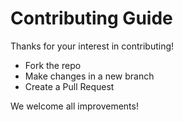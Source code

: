 # Contributing Guide

Thanks for your interest in contributing!

- Fork the repo
- Make changes in a new branch
- Create a Pull Request

We welcome all improvements!
